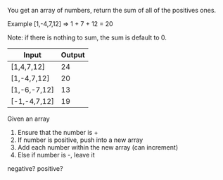 You get an array of numbers, return the sum of all of the positives ones.

Example [1,-4,7,12] => 1 + 7 + 12 = 20

Note: if there is nothing to sum, the sum is default to 0.


|Input       | Output|
|---|---|
|[1,4,7,12] | 24 |
|[1,-4,7,12] | 20 |
|[1,-6,-7,12] |  13|
| [-1,-4,7,12] | 19 |



Given an array
1) Ensure that the number is + <br>
2) If number is positive, push into a new array
3) Add each number within the new array (can increment)
4) Else if number is -, leave it

negative?
positive?